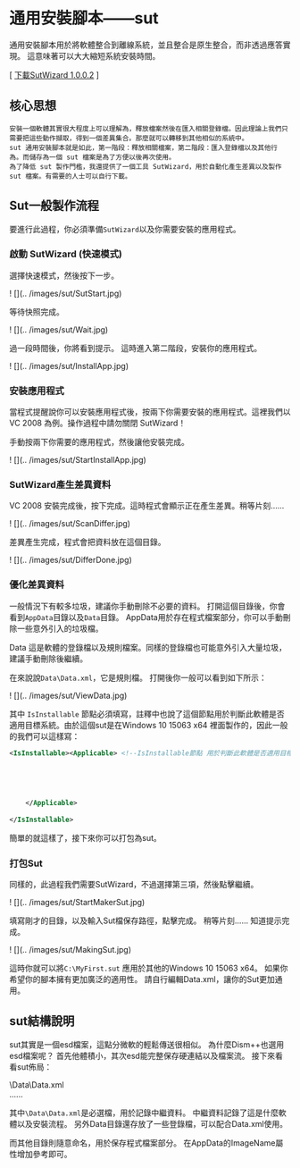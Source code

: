 ﻿# 通用安裝腳本——sut
通用安裝腳本用於將軟體整合到離線系統，並且整合是原生整合，而非透過應答實現。 這意味著可以大大縮短系統安裝時間。

[ [下載SutWizard 1.0.0.2](HTTP://cdn.chuyu.me/SutWizard_1.0.0.2_7ba6e8933b4b8ab5c85d09d435a9f8585d2764e3.zip) ]

## 核心思想
    安裝一個軟體其實很大程度上可以理解為，釋放檔案然後在匯入相關登錄檔。因此理論上我們只需要把這些動作擷取，得到一個差異集合。那麼就可以轉移到其他相似的系統中。
	sut 通用安裝腳本就是如此，第一階段：釋放相關檔案，第二階段：匯入登錄檔以及其他行為。而儲存為一個 sut 檔案是為了方便以後再次使用。
	為了降低 sut 製作門檻，我還提供了一個工具 SutWizard，用於自動化產生差異以及製作 sut 檔案。有需要的人士可以自行下載。

## Sut一般製作流程

要進行此過程，你必須準備`SutWizard`以及你需要安裝的應用程式。

### 啟動 SutWizard (快速模式)

選擇快速模式，然後按下一步。

! [](.. /images/sut/SutStart.jpg)

等待快照完成。

! [](.. /images/sut/Wait.jpg)

過一段時間後，你將看到提示。 這時進入第二階段，安裝你的應用程式。

! [](.. /images/sut/InstallApp.jpg)

### 安裝應用程式
當程式提醒說你可以安裝應用程式後，按兩下你需要安裝的應用程式。這裡我們以 VC 2008 為例。操作過程中請勿關閉 SutWizard！

手動按兩下你需要的應用程式，然後讓他安裝完成。

! [](.. /images/sut/StartInstallApp.jpg)

### SutWizard產生差異資料

VC 2008 安裝完成後，按下完成。這時程式會顯示正在產生差異。稍等片刻……

! [](.. /images/sut/ScanDiffer.jpg)

差異產生完成，程式會把資料放在這個目錄。

! [](.. /images/sut/DifferDone.jpg)

### 優化差異資料
一般情況下有較多垃圾，建議你手動刪除不必要的資料。
打開這個目錄後，你會看到`AppData`目錄以及`Data`目錄。 AppData用於存在程式檔案部分，你可以手動刪除一些意外引入的垃圾檔。

Data 這是軟體的登錄檔以及規則檔案。同樣的登錄檔也可能意外引入大量垃圾，建議手動刪除後繼續。

在來說說`Data\Data.xml`，它是規則檔。 打開後你一般可以看到如下所示：

! [](.. /images/sut/ViewData.jpg)

其中 `IsInstallable` 節點必須填寫，註釋中也說了這個節點用於判斷此軟體是否適用目標系統。由於這個sut是在Windows 10 15063 x64 裡面製作的，因此一般的我們可以這樣寫：

```xml
<IsInstallable><Applicable> <!--IsInstallable節點 用於判斷此軟體是否適用目標系統。 請在此節點內輸入檢測條件。 （必選）--> <!--目標系統必須 是amd64 架構--> <Arch>9</Arch> <!--系統版本必須是10.0.15063--> <OSVersion>10.0.15063</OSVersion> 
		
		
		
		
		
	</Applicable>
	
</IsInstallable>
```

簡單的就這樣了，接下來你可以打包為sut。

### 打包Sut

同樣的，此過程我們需要SutWizard，不過選擇第三項，然後點擊繼續。

! [](.. /images/sut/StartMakerSut.jpg)

填寫剛才的目錄，以及輸入Sut檔保存路徑，點擊完成。 稍等片刻...... 知道提示完成。

! [](.. /images/sut/MakingSut.jpg)

這時你就可以將`C:\MyFirst.sut` 應用於其他的Windows 10 15063 x64。 如果你希望你的腳本擁有更加廣泛的適用性。 請自行編輯Data.xml，讓你的Sut更加通用。

## sut結構說明
sut其實是一個esd檔案，這點分微軟的輕鬆傳送很相似。 為什麼Dism++也選用esd檔案呢？ 首先他體積小，其次esd能完整保存硬連結以及檔案流。 接下來看看sut佈局：

\Data\Data.xml<br>\......

其中`\Data\Data.xml`是必選檔，用於記錄中繼資料。 中繼資料記錄了這是什麼軟體以及安裝流程。 另外Data目錄還存放了一些登錄檔，可以配合Data.xml使用。

而其他目錄則隨意命名，用於保存程式檔案部分。 在AppData的ImageName屬性增加參考即可。